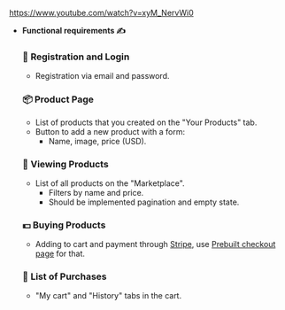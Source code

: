 https://www.youtube.com/watch?v=xyM_NervWi0

- **Functional requirements ✍️**
    
    ### 🔐 **Registration and Login**
    
    - Registration via email and password.
    
    ### 📦 **Product Page**
    
    - List of products that you created on the "Your Products" tab.
    - Button to add a new product with a form:
        - Name, image, price (USD).
    
    ### 📝 **Viewing Products**
    
    - List of all products on the "Marketplace".
        - Filters by name and price.
        - Should be implemented pagination and empty state.
    
    ### 💵 **Buying Products**
    
    - Adding to cart and payment through [Stripe](https://stripe.com/), use [Prebuilt checkout page](https://stripe.com/docs/checkout/quickstart?client=html) for that.
    
    ### 🧾 **List of Purchases**
    
    - "My cart" and "History" tabs in the cart.
